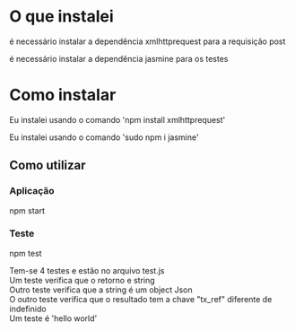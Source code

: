 # O que instalei
é necessário instalar a dependência xmlhttprequest para a requisição post  

é necessário instalar a dependência jasmine para os testes

# Como instalar
Eu instalei usando o comando 'npm install xmlhttprequest'  

Eu instalei usando o comando 'sudo npm i jasmine'

## Como utilizar
### Aplicação
npm start

### Teste
npm test  
  
Tem-se 4 testes e estão no arquivo test.js  
Um teste verifica que o retorno e string  
Outro teste verifica que a string é um object Json  
O outro teste verifica que o resultado  tem a chave "tx_ref" diferente de indefinido  
Um teste é 'hello world'
